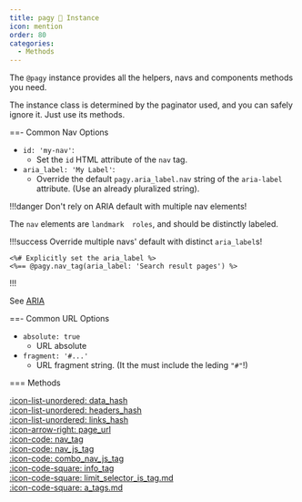 ```yaml
---
title: pagy 🐸 Instance
icon: mention
order: 80
categories:
  - Methods
---
```


The `@pagy` instance provides all the helpers, navs and components methods you need.

The instance class is determined by the paginator used, and you can safely ignore it. Just use its methods.

==- Common Nav Options

- `id: 'my-nav'`:
  - Set the `id` HTML attribute of the `nav` tag.
- `aria_label: 'My Label'`:
  - Override the default `pagy.aria_label.nav` string of the `aria-label` attribute. (Use an already pluralized string).

!!!danger Don't rely on ARIA default with multiple nav elements!

The `nav` elements are `landmark  roles`, and should be distinctly labeled.

!!!success Override multiple navs' default with distinct `aria_label`s!

```erb
<%# Explicitly set the aria_label %>
<%== @pagy.nav_tag(aria_label: 'Search result pages') %>
```

!!!

See [ARIA](../resources/aria.md)

==- Common URL Options

- `absolute: true`
  - URL absolute
- `fragment: '#...'`
  - URL fragment string. (It the must include the leding `"#"`!)

=== Methods

[:icon-list-unordered: data_hash](instance/data_hash.md)<br/>
[:icon-list-unordered: headers_hash](instance/headers_hash.md)<br/>
[:icon-list-unordered: links_hash](instance/links_hash.md)<br/>
[:icon-arrow-right: page_url](instance/page_url.md)<br/>
[:icon-code: nav_tag](instance/nav_tag.md)<br/>
[:icon-code: nav_js_tag](instance/nav_is_tag.md)<br/>
[:icon-code: combo_nav_js_tag](instance/combo_nav_js_tag.md)<br/>
[:icon-code-square: info_tag](instance/info_tag.md)<br/>
[:icon-code-square: limit_selector_is_tag.md](instance/limit_selector_is_tag.md)<br/>
[:icon-code-square: a_tags.md](instance/a_tags.md)<br/>
